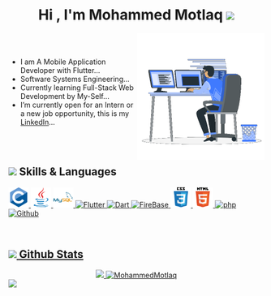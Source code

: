 
<h1 align="center"><b>Hi , I'm Mohammed Motlaq </b><img src="https://media.giphy.com/media/hvRJCLFzcasrR4ia7z/giphy.gif" width="35"></h1>

<picture> <img align="right" src="https://github.com/0xAbdulKhalid/0xAbdulKhalid/raw/main/assets/mdImages/Right_Side.gif" width = 250px></picture>

<br><br>

- I am A Mobile Application Developer with Flutter...
- Software Systems Engineering...
- Currently learning Full-Stack Web Development by My-Self...
- I’m currently open for an Intern or a new job opportunity, this is my [LinkedIn](www.linkedin.com/in/mohammed-motlaq-486372241
)...

<br><br>

## <img src="https://media2.giphy.com/media/QssGEmpkyEOhBCb7e1/giphy.gif?cid=ecf05e47a0n3gi1bfqntqmob8g9aid1oyj2wr3ds3mg700bl&rid=giphy.gif" width ="25"><b> Skills & Languages</b>

<p align="center">
  
  <a href="https://www.cprogramming.com/" target="_blank"
    rel="noreferrer"> <img src="https://raw.githubusercontent.com/devicons/devicon/master/icons/c/c-original.svg"
      alt="c" width="40" height="40" /> </a>
  <a href="https://www.java.com" target="_blank" rel="noreferrer"> <img
      src="https://raw.githubusercontent.com/devicons/devicon/master/icons/java/java-original.svg" alt="java" width="40"
      height="40" /> </a>
  <a href="https://www.mysql.com/" target="_blank" rel="noreferrer"> <img
      src="https://raw.githubusercontent.com/devicons/devicon/master/icons/mysql/mysql-original-wordmark.svg"
      alt="mysql" width="40" height="40" />
  <a href="https://flutter.dev/" target="_blank" rel="noreferrer"> <img
      src="https://global-uploads.webflow.com/6047a9e35e5dc54ac86ddd90/63018720eab248248ff88ee3_1bd86e15.png"
      alt="Flutter" width="40" height="40" />
  <a href="https://dart.dev/guides" target="_blank" rel="noreferrer"> <img
      src="https://upload.wikimedia.org/wikipedia/commons/thumb/9/91/Dart-logo-icon.svg/1200px-Dart-logo-icon.svg.png"
      alt="Dart" width="40" height="40" />
  <a href="https://firebase.google.com/" target="_blank" rel="noreferrer"> <img
      src="https://cdn.freebiesupply.com/logos/large/2x/firebase-1-logo-png-transparent.png"
      alt="FireBase" width="40" height="40" />
    <a href="https://www.w3schools.com/css/" target="_blank"
    rel="noreferrer"> <img
      src="https://raw.githubusercontent.com/devicons/devicon/master/icons/css3/css3-original-wordmark.svg" alt="css3"
      width="40" height="40" /> </a> 
  <a href="https://www.w3.org/html/" target="_blank" rel="noreferrer"> <img
      src="https://raw.githubusercontent.com/devicons/devicon/master/icons/html5/html5-original-wordmark.svg"
      alt="html5" width="40" height="40" /> </a>
  <a href="https://www.php.net/docs.php" target="_blank" rel="noreferrer"> <img
      src="https://www.php.net/images/logos/new-php-logo.svg"
      alt="php" width="40" height="40" />
  <a href="https://github.com/" target="_blank" rel="noreferrer"> <img
      src="https://upload.wikimedia.org/wikipedia/commons/9/91/Octicons-mark-github.svg"
      alt="Github" width="40" height="40" />
</p><br>


## <img src="https://media.giphy.com/media/iY8CRBdQXODJSCERIr/giphy.gif" width="35"><b> Github Stats </b>
<div align="center">

<a href="https://github.com/MohammedMotlaq/">
  <img src="https://github-readme-stats.vercel.app/api?username=MohammedMotlaq&include_all_commits=true&count_private=true&show_icons=true&line_height=20&title_color=7A7ADB&icon_color=2234AE&text_color=D3D3D3&bg_color=0,000000,130F40" width="400"/>
  <img src="https://github-readme-stats.vercel.app/api/top-langs?username=MohammedMotlaq&show_icons=true&locale=en&layout=compact&line_height=20&title_color=7A7ADB&icon_color=2234AE&text_color=D3D3D3&bg_color=0,000000,130F40" width="300"  alt="MohammedMotlaq"/>

</a>
</div>
<img src="https://user-images.githubusercontent.com/73097560/115834477-dbab4500-a447-11eb-908a-139a6edaec5c.gif"><br><br>
